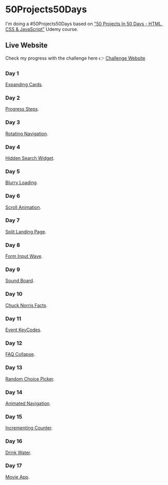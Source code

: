 # 50Projects50Days

I'm doing a #50Projects50Days based on ["50 Projects In 50 Days - HTML, CSS & JavaScript"](https://www.udemy.com/course/50-projects-50-days/) Udemy course.

## Live Website

Check my progress with the challenge here 👉 [Challenge Website](https://eligarlo-50projects50days.netlify.app/)

### Day 1

[Expanding Cards](https://github.com/eligarlo/50Projects50Days/tree/master/Day-1-expanding-cards).

### Day 2

[Progress Steps](https://github.com/eligarlo/50Projects50Days/tree/master/Day-2-progress-steps).

### Day 3

[Rotating Navigation](https://github.com/eligarlo/50Projects50Days/tree/master/Day-3-rotating-navigation).

### Day 4

[Hidden Search Widget](https://github.com/eligarlo/50Projects50Days/tree/master/Day-4-hidden-search-widget).

### Day 5

[Blurry Loading](https://github.com/eligarlo/50Projects50Days/tree/master/Day-5-blurry-loading).

### Day 6

[Scroll Animation](https://github.com/eligarlo/50Projects50Days/tree/master/Day-6-scroll-animation).

### Day 7

[Split Landing Page](https://github.com/eligarlo/50Projects50Days/tree/master/Day-7-split-landing-page).

### Day 8

[Form Input Wave](https://github.com/eligarlo/50Projects50Days/tree/master/Day-8-form-input-wave).

### Day 9

[Sound Board](https://github.com/eligarlo/50Projects50Days/tree/master/Day-9-sound-board).

### Day 10

[Chuck Norris Facts](https://github.com/eligarlo/50Projects50Days/tree/master/Day-10-chuck-norris-facts).

### Day 11

[Event KeyCodes](https://github.com/eligarlo/50Projects50Days/tree/master/Day-11-event-keycodes).

### Day 12

[FAQ Collapse](https://github.com/eligarlo/50Projects50Days/tree/master/Day-12-faq-collapse).

### Day 13

[Random Choice Picker](https://github.com/eligarlo/50Projects50Days/tree/master/Day-13-random-choice-picker).

### Day 14

[Animated Navigation](https://github.com/eligarlo/50Projects50Days/tree/master/Day-14-animated-navigation).

### Day 15

[Incrementing Counter](https://github.com/eligarlo/50Projects50Days/tree/master/Day-15-incrementing-counter).

### Day 16

[Drink Water](https://github.com/eligarlo/50Projects50Days/tree/master/Day-16-drink-water).

### Day 17

[Movie App](https://github.com/eligarlo/50Projects50Days/tree/master/Day-17-movie-app).
